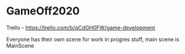 # GameOff2020

Trello - https://trello.com/b/qCdGH0FW/game-development

Everyone has their own scene for work in progres stuff, main scene is MainScene
